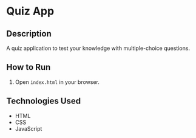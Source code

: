 
# Quiz App

## Description
A quiz application to test your knowledge with multiple-choice questions.

## How to Run
1. Open `index.html` in your browser.

## Technologies Used
- HTML
- CSS
- JavaScript
